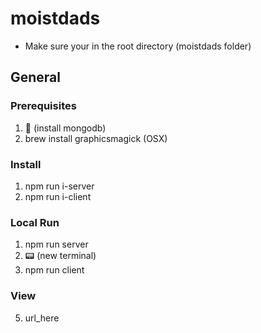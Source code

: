 # moistdads

- Make sure your in the root directory (moistdads folder)

## General

### Prerequisites
1. 🎁 (install mongodb)
2. brew install graphicsmagick (OSX)

### Install
1. npm run i-server
2. npm run i-client

### Local Run
1. npm run server 
2. 📟 (new terminal)
3. npm run client

### View
5. url_here
